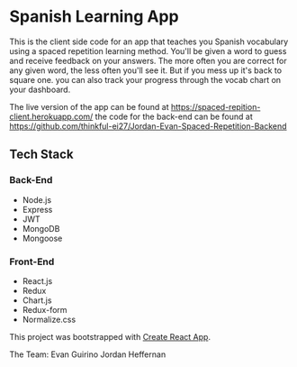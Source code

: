 # Spanish Learning App

This is the client side code for an app that teaches you Spanish vocabulary using a spaced repetition learning method. You'll be given a word to guess and receive feedback on your answers. The more often you are correct for any given word, the less often you'll see it. But if you mess up it's back to square one. you can also track your progress through the vocab chart on your dashboard.

The live version of the app can be found at https://spaced-repition-client.herokuapp.com/
the code for the back-end can be found at https://github.com/thinkful-ei27/Jordan-Evan-Spaced-Repetition-Backend

## Tech Stack

### Back-End
 - Node.js
 - Express
 - JWT
 - MongoDB
 - Mongoose

 ### Front-End
  - React.js
  - Redux
  - Chart.js
  - Redux-form
  - Normalize.css

This project was bootstrapped with [Create React App](https://github.com/facebookincubator/create-react-app).

The Team:
Evan Guirino
Jordan Heffernan
